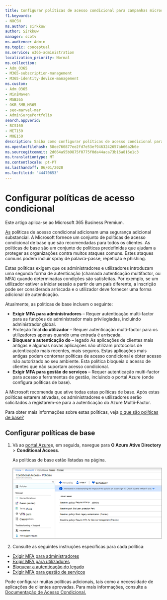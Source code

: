 ```yaml
---
title: Configurar políticas de acesso condicional para campanhas microsoft 365
f1.keywords:
- NOCSH
ms.author: sirkkuw
author: Sirkkuw
manager: scotv
ms.audience: Admin
ms.topic: conceptual
ms.service: o365-administration
localization_priority: Normal
ms.collection:
- Adm_O365
- M365-subscription-management
- M365-identity-device-management
ms.custom:
- Adm_O365
- MiniMaven
- MSB365
- OKR_SMB_M365
- seo-marvel-mar
- AdminSurgePortfolio
search.appverid:
- BCS160
- MET150
- MOE150
description: Saiba como configurar políticas de acesso condicional para as Campanhas Microsoft 365 para adicionar segurança adicional substancial.
ms.openlocfilehash: 58ee760877ee2fd7e53ef9463242657ab66a2b6e
ms.sourcegitcommit: 2d664a95b9875f0775f0da44aca73b16a816e1c3
ms.translationtype: MT
ms.contentlocale: pt-PT
ms.lasthandoff: 06/01/2020
ms.locfileid: "44470653"
---
```

# <a name="set-up-conditional-access-policies"></a>Configurar políticas de acesso condicional

Este artigo aplica-se ao Microsoft 365 Business Premium.

[As](https://docs.microsoft.com/azure/active-directory/conditional-access/overview) políticas de acesso condicional adicionam uma segurança adicional substancial. A Microsoft fornece um conjunto de políticas de acesso condicional de base que são recomendadas para todos os clientes. As políticas de base são um conjunto de políticas predefinidas que ajudam a proteger as organizações contra muitos ataques comuns. Estes ataques comuns podem incluir spray de palavra-passe, repetição e phishing.

Estas políticas exigem que os administradores e utilizadores introduzam uma segunda forma de autenticação (chamada autenticação multifactor, ou MFA) quando determinadas condições são satisfeitas. Por exemplo, se um utilizador estiver a iniciar sessão a partir de um país diferente, a inscrição pode ser considerada arriscada e o utilizador deve fornecer uma forma adicional de autenticação. 

Atualmente, as políticas de base incluem o seguinte:
- **Exigir MFA para administradores** &ndash; Requer autenticação multi-factor para as funções de administrador mais privilegiadas, incluindo administrador global.
- Proteção final **do utilizador** &ndash; Requer autenticação multi-factor para os utilizadores apenas quando uma entrada é arriscada. 
- **Bloquear a autenticação do** &ndash; legado As aplicações de clientes mais antigas e algumas novas aplicações não utilizam protocolos de autenticação mais recentes, mais seguros. Estas aplicações mais antigas podem contornar políticas de acesso condicional e obter acesso não autorizado ao seu ambiente. Esta política bloqueia o acesso de clientes que não suportam acesso condicional. 
- **Exigir MFA para gestão de serviços** &ndash; Requer autenticação multi-factor para acesso a ferramentas de gestão, incluindo o portal Azure (onde configura políticas de base). 

A Microsoft recomenda que ative todas estas políticas de base. Após estas políticas estarem ativadas, os administradores e utilizadores serão solicitados a registarem-se para a autenticação do Azure Multii-Factor.

Para obter mais informações sobre estas políticas, veja [o que são políticas de base?](https://docs.microsoft.com/azure/active-directory/conditional-access/concept-baseline-protection)


## <a name="set-up-baseline-policies"></a>Configurar políticas de base

1. Vá ao [portal Azure](https://portal.azure.com)e, em seguida, navegue para **O Azure Ative Directory** \> **Conditional Access**.
    
    As políticas de base estão listadas na página. <br/> <br/>
    ![Página que lista políticas de base para acesso condicional.](../media/baslinepolicies.png)
1. Consulte as seguintes instruções específicas para cada política:

  - [Exigir MFA para administradores](https://docs.microsoft.com/azure/active-directory/conditional-access/howto-baseline-protect-administrators)
- [Exigir MFA para utilizadores](https://docs.microsoft.com/azure/active-directory/conditional-access/howto-baseline-protect-end-users)  
 - [Bloquear a autenticação do legado](https://docs.microsoft.com/azure/active-directory/conditional-access/howto-baseline-protect-legacy-auth)
  - [Exigir MFA para gestão de serviços](https://docs.microsoft.com/azure/active-directory/conditional-access/howto-baseline-protect-azure)

Pode configurar muitas políticas adicionais, tais como a necessidade de aplicações de clientes aprovadas. Para mais informações, consulte a [Documentação de Acesso Condicional.](https://docs.microsoft.com/azure/active-directory/conditional-access/)
